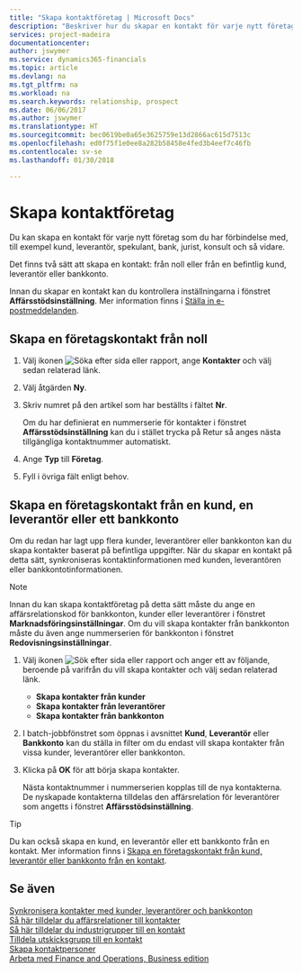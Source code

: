 ```yaml
---
title: "Skapa kontaktföretag | Microsoft Docs"
description: "Beskriver hur du skapar en kontakt för varje nytt företag eller potentiellt företag som du interagerar med eller har en relation med."
services: project-madeira
documentationcenter: 
author: jswymer
ms.service: dynamics365-financials
ms.topic: article
ms.devlang: na
ms.tgt_pltfrm: na
ms.workload: na
ms.search.keywords: relationship, prospect
ms.date: 06/06/2017
ms.author: jswymer
ms.translationtype: HT
ms.sourcegitcommit: bec0619be0a65e3625759e13d2866ac615d7513c
ms.openlocfilehash: ed0f75f1e0ee8a282b58458e4fed3b4eef7c46fb
ms.contentlocale: sv-se
ms.lasthandoff: 01/30/2018

---
```

# <a name="create-contact-companies"></a>Skapa kontaktföretag
Du kan skapa en kontakt för varje nytt företag som du har förbindelse med, till exempel kund, leverantör, spekulant, bank, jurist, konsult och så vidare.

Det finns två sätt att skapa en kontakt: från noll eller från en befintlig kund, leverantör eller bankkonto.

Innan du skapar en kontakt kan du kontrollera inställningarna i fönstret **Affärsstödsinställning**. Mer information finns i [Ställa in e-postmeddelanden](marketing-setup-marketing.md).

## <a name="create-a-company-contact-from-scratch"></a>Skapa en företagskontakt från noll
1. Välj ikonen ![Söka efter sida eller rapport](media/ui-search/search_small.png "Ikonen Söka efter sida eller rapport"), ange **Kontakter** och välj sedan relaterad länk.
2. Välj åtgärden **Ny**.
3. Skriv numret på den artikel som har beställts i fältet **Nr**.

    Om du har definierat en nummerserie för kontakter i fönstret **Affärsstödsinställning** kan du i stället trycka på Retur så anges nästa tillgängliga kontaktnummer automatiskt.  
4. Ange **Typ** till **Företag**.
5. Fyll i övriga fält enligt behov.

## <a name="to-create-a-company-contact-from-a-customer-vendor-or-bank-account"></a>Skapa en företagskontakt från en kund, en leverantör eller ett bankkonto
Om du redan har lagt upp flera kunder, leverantörer eller bankkonton kan du skapa kontakter baserat på befintliga uppgifter. När du skapar en kontakt på detta sätt, synkroniseras kontaktinformationen med kunden, leverantören eller bankkontotinformationen.

> [!NOTE]  
>   Innan du kan skapa kontaktföretag på detta sätt måste du ange en affärsrelationskod för bankkonton, kunder eller leverantörer i fönstret **Marknadsföringsinställningar**. Om du vill skapa kontakter från bankkonton måste du även ange nummerserien för bankkonton i fönstret **Redovisningsinställningar**.

1. Välj ikonen ![Sök efter sida eller rapport](media/ui-search/search_small.png "ikonen Sök efter sida eller rapport") och anger ett av följande, beroende på varifrån du vill skapa kontakter och välj sedan relaterad länk.
   * **Skapa kontakter från kunder**
   * **Skapa kontakter från leverantörer**
   * **Skapa kontakter från bankkonton**
2. I batch-jobbfönstret som öppnas i avsnittet **Kund**, **Leverantör** eller **Bankkonto** kan du ställa in filter om du endast vill skapa kontakter från vissa kunder, leverantörer eller bankkonton.
3. Klicka på **OK** för att börja skapa kontakter.

    Nästa kontaktnummer i nummerserien kopplas till de nya kontakterna. De nyskapade kontakterna tilldelas den affärsrelation för leverantörer som angetts i fönstret **Affärsstödsinställning**.

> [!TIP]  
>   Du kan också skapa en kund, en leverantör eller ett bankkonto från en kontakt. Mer information finns i [Skapa en företagskontakt från kund, leverantör eller bankkonto från en kontakt](marketing-how-create-contacts-new-customers-vendors-bank-accounts.md).

## <a name="see-also"></a>Se även
[Synkronisera kontakter med kunder, leverantörer och bankkonton](marketing-synchronize-contacts-customers-vendors-bank-accounts.md)  
[Så här tilldelar du affärsrelationer till kontakter](marketing-business-relations.md#AssignBusRelContact)  
[Så här tilldelar du industrigrupper till en kontakt](marketing-industry-groups.md#AssignIndustryGroupContact)  
[Tilldela utskicksgrupp till en kontakt](marketing-mailing-groups.md#AssignMailGroupContact)  
[Skapa kontaktpersoner](marketing-create-contact-persons.md)  
[Arbeta med Finance and Operations, Business edition](ui-work-product.md)

